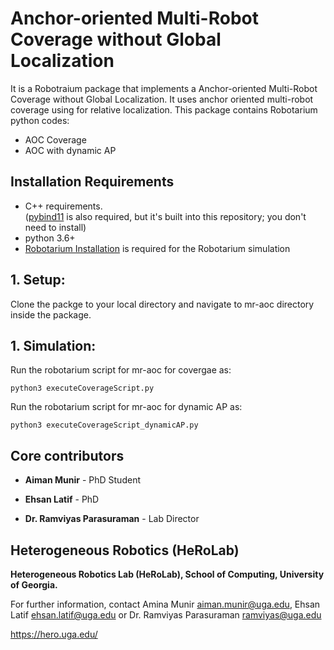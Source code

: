 # Anchor-oriented Multi-Robot Coverage without Global Localization
It is a Robotraium package that implements a Anchor-oriented Multi-Robot Coverage without Global Localization. It uses anchor oriented multi-robot coverage using for relative localization. This package contains Robotarium python codes:

  - AOC Coverage
  - AOC with dynamic AP


## Installation Requirements
* C++ requirements.   
([pybind11](https://github.com/pybind/pybind11) is also required, but it's built into this repository; you don't need to install)
* python 3.6+
* [Robotarium Installation](https://pypi.org/project/robotarium-python-simulator/) is required for the Robotarium simulation

## 1. Setup:
Clone the packge to your local directory and navigate to mr-aoc directory inside the package.

## 1. Simulation:
Run the robotarium script for mr-aoc for covergae as:

``` python3 executeCoverageScript.py ```

Run the robotarium script for mr-aoc for dynamic AP as:

``` python3 executeCoverageScript_dynamicAP.py ```


## Core contributors

* **Aiman Munir** - PhD Student

* **Ehsan Latif** - PhD

* **Dr. Ramviyas Parasuraman** - Lab Director


## Heterogeneous Robotics (HeRoLab)

**Heterogeneous Robotics Lab (HeRoLab), School of Computing, University of Georgia.** 

For further information, contact Amina Munir aiman.munir@uga.edu, Ehsan Latif ehsan.latif@uga.edu or Dr. Ramviyas Parasuraman ramviyas@uga.edu

https://hero.uga.edu/

